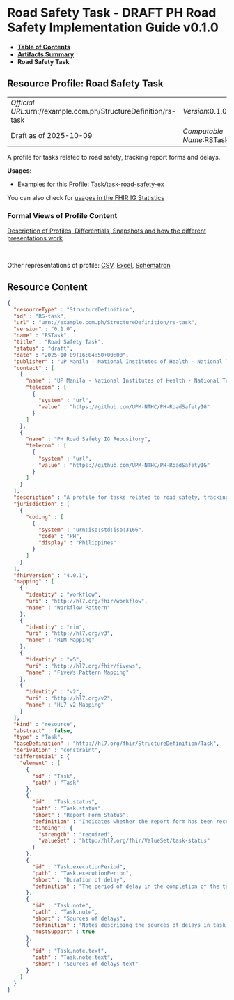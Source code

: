 # Road Safety Task - DRAFT PH Road Safety Implementation Guide v0.1.0

* [**Table of Contents**](toc.md)
* [**Artifacts Summary**](artifacts.md)
* **Road Safety Task**

## Resource Profile: Road Safety Task 

| | |
| :--- | :--- |
| *Official URL*:urn://example.com.ph/StructureDefinition/rs-task | *Version*:0.1.0 |
| Draft as of 2025-10-09 | *Computable Name*:RSTask |

 
A profile for tasks related to road safety, tracking report forms and delays. 

**Usages:**

* Examples for this Profile: [Task/task-road-safety-ex](Task-task-road-safety-ex.md)

You can also check for [usages in the FHIR IG Statistics](https://packages2.fhir.org/xig/example.fhir.ph.roadsafety|current/StructureDefinition/RS-task)

### Formal Views of Profile Content

 [Description of Profiles, Differentials, Snapshots and how the different presentations work](http://build.fhir.org/ig/FHIR/ig-guidance/readingIgs.html#structure-definitions). 

 

Other representations of profile: [CSV](StructureDefinition-RS-task.csv), [Excel](StructureDefinition-RS-task.xlsx), [Schematron](StructureDefinition-RS-task.sch) 



## Resource Content

```json
{
  "resourceType" : "StructureDefinition",
  "id" : "RS-task",
  "url" : "urn://example.com.ph/StructureDefinition/rs-task",
  "version" : "0.1.0",
  "name" : "RSTask",
  "title" : "Road Safety Task",
  "status" : "draft",
  "date" : "2025-10-09T16:04:50+00:00",
  "publisher" : "UP Manila - National Institutes of Health - National Telehealth Center",
  "contact" : [
    {
      "name" : "UP Manila - National Institutes of Health - National Telehealth Center",
      "telecom" : [
        {
          "system" : "url",
          "value" : "https://github.com/UPM-NTHC/PH-RoadSafetyIG"
        }
      ]
    },
    {
      "name" : "PH Road Safety IG Repository",
      "telecom" : [
        {
          "system" : "url",
          "value" : "https://github.com/UPM-NTHC/PH-RoadSafetyIG"
        }
      ]
    }
  ],
  "description" : "A profile for tasks related to road safety, tracking report forms and delays.",
  "jurisdiction" : [
    {
      "coding" : [
        {
          "system" : "urn:iso:std:iso:3166",
          "code" : "PH",
          "display" : "Philippines"
        }
      ]
    }
  ],
  "fhirVersion" : "4.0.1",
  "mapping" : [
    {
      "identity" : "workflow",
      "uri" : "http://hl7.org/fhir/workflow",
      "name" : "Workflow Pattern"
    },
    {
      "identity" : "rim",
      "uri" : "http://hl7.org/v3",
      "name" : "RIM Mapping"
    },
    {
      "identity" : "w5",
      "uri" : "http://hl7.org/fhir/fivews",
      "name" : "FiveWs Pattern Mapping"
    },
    {
      "identity" : "v2",
      "uri" : "http://hl7.org/v2",
      "name" : "HL7 v2 Mapping"
    }
  ],
  "kind" : "resource",
  "abstract" : false,
  "type" : "Task",
  "baseDefinition" : "http://hl7.org/fhir/StructureDefinition/Task",
  "derivation" : "constraint",
  "differential" : {
    "element" : [
      {
        "id" : "Task",
        "path" : "Task"
      },
      {
        "id" : "Task.status",
        "path" : "Task.status",
        "short" : "Report Form Status",
        "definition" : "Indicates whether the report form has been received.",
        "binding" : {
          "strength" : "required",
          "valueSet" : "http://hl7.org/fhir/ValueSet/task-status"
        }
      },
      {
        "id" : "Task.executionPeriod",
        "path" : "Task.executionPeriod",
        "short" : "Duration of delay",
        "definition" : "The period of delay in the completion of the task."
      },
      {
        "id" : "Task.note",
        "path" : "Task.note",
        "short" : "Sources of delays",
        "definition" : "Notes describing the sources of delays in task completion.",
        "mustSupport" : true
      },
      {
        "id" : "Task.note.text",
        "path" : "Task.note.text",
        "short" : "Sources of delays text"
      }
    ]
  }
}

```
